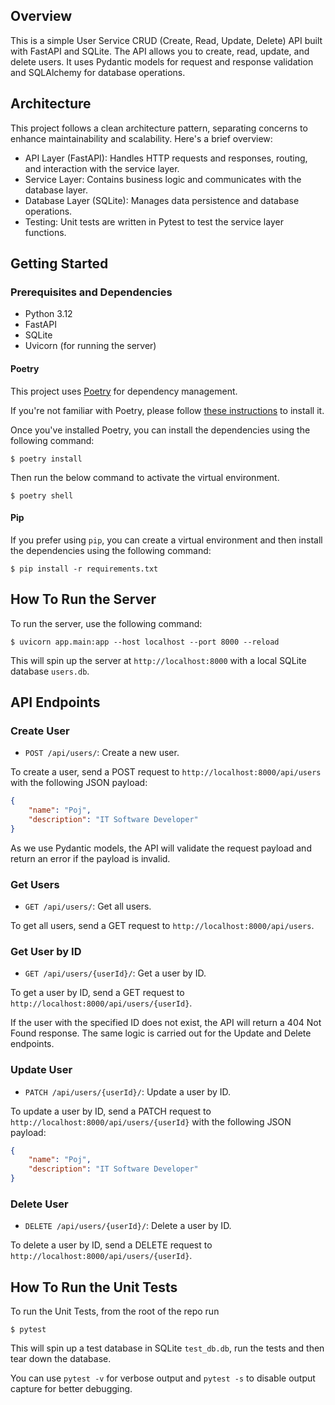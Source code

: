 ## Overview

This is a simple User Service CRUD (Create, Read, Update, Delete) API built with FastAPI and SQLite. The API allows you to create, read, update, and delete users. It uses Pydantic models for request and response validation and SQLAlchemy for database operations.

## Architecture
This project follows a clean architecture pattern, separating concerns to enhance maintainability and scalability. Here's a brief overview:

- API Layer (FastAPI): Handles HTTP requests and responses, routing, and interaction with the service layer.
- Service Layer: Contains business logic and communicates with the database layer.
- Database Layer (SQLite): Manages data persistence and database operations.
- Testing: Unit tests are written in Pytest to test the service layer functions.

## Getting Started

### Prerequisites and Dependencies
- Python 3.12
- FastAPI
- SQLite
- Uvicorn (for running the server)

#### Poetry

This project uses [Poetry](https://python-poetry.org/) for dependency management. 

If you're not familiar with Poetry, please follow [these instructions](https://python-poetry.org/docs/#installation) to install it.

Once you've installed Poetry, you can install the dependencies using the following command:

```shell
$ poetry install
```

Then run the below command to activate the virtual environment.

```shell
$ poetry shell
```

#### Pip

If you prefer using `pip`, you can create a virtual environment and then install the dependencies using the following command:

```shell
$ pip install -r requirements.txt
```

## How To Run the Server

To run the server, use the following command:

```shell
$ uvicorn app.main:app --host localhost --port 8000 --reload
```

This will spin up the server at `http://localhost:8000` with a local SQLite database `users.db`.

## API Endpoints

### Create User

- `POST /api/users/`: Create a new user.

To create a user, send a POST request to `http://localhost:8000/api/users` with the following JSON payload:

```json
{
    "name": "Poj",
    "description": "IT Software Developer"
}
```

As we use Pydantic models, the API will validate the request payload and return an error if the payload is invalid.

### Get Users

- `GET /api/users/`: Get all users.

To get all users, send a GET request to `http://localhost:8000/api/users`.

### Get User by ID

- `GET /api/users/{userId}/`: Get a user by ID.

To get a user by ID, send a GET request to `http://localhost:8000/api/users/{userId}`. 

If the user with the specified ID does not exist, the API will return a 404 Not Found response. The same logic is carried out for the Update and Delete endpoints.


### Update User

- `PATCH /api/users/{userId}/`: Update a user by ID.

To update a user by ID, send a PATCH request to `http://localhost:8000/api/users/{userId}` with the following JSON payload:

```json
{
    "name": "Poj",
    "description": "IT Software Developer"
}
```

### Delete User

- `DELETE /api/users/{userId}/`: Delete a user by ID.

To delete a user by ID, send a DELETE request to `http://localhost:8000/api/users/{userId}`.

## How To Run the Unit Tests
To run the Unit Tests, from the root of the repo run
```shell
$ pytest 
```

This will spin up a test database in SQLite `test_db.db`, run the tests and then tear down the database. 

You can use `pytest -v` for verbose output and `pytest -s` to disable output capture for better debugging.